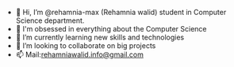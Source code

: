 - 👋 Hi, I’m @rehamnia-max (Rehamnia walid) student in Computer Science department.
- 👀 I'm obsessed in everything about the Computer Science
- 🌱 I’m currently learning new skills and technologies 
- 💞️ I’m looking to collaborate on big projects
- 📫 Mail:rehamniawalid.info@gmail.com

<!---
rehamnia-max/rehamnia-max is a ✨ special ✨ repository because its `README.md` (this file) appears on your GitHub profile.
You can click the Preview link to take a look at your changes.
--->
